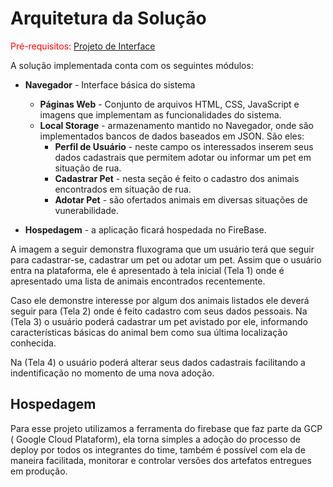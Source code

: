 # Arquitetura da Solução

<span style="color:red">Pré-requisitos: <a href="3-Projeto de Interface.md"> Projeto de Interface</a></span>

A solução implementada conta com os seguintes módulos:
- **Navegador** - Interface básica do sistema  
  - **Páginas Web** - Conjunto de arquivos HTML, CSS, JavaScript e imagens que implementam as funcionalidades do sistema.
   - **Local Storage** - armazenamento mantido no Navegador, onde são implementados bancos de dados baseados em JSON. São eles: 
     - **Perfil de Usuário** - neste campo os interessados inserem seus dados cadastrais que permitem adotar ou informar um pet em situação de rua.
     - **Cadastrar Pet** - nesta seção é feito o cadastro dos animais encontrados em situação de rua. 
     - **Adotar Pet** - são ofertados animais em diversas situações de vunerabilidade.
     
 - **Hospedagem** - a aplicação ficará hospedada no FireBase.


A imagem a seguir demonstra fluxograma que um usuário terá que seguir para cadastrar-se, cadastrar um pet ou adotar um pet. Assim que o usuário entra na plataforma, ele é apresentado à tela inicial
(Tela 1) onde é apresentado uma lista de animais encontrados recentemente.

Caso ele demonstre interesse por algum dos animais listados ele deverá seguir para (Tela 2) onde é feito cadastro com seus dados pessoais. 
Na (Tela 3) o usuário poderá cadastrar um pet avistado por ele, informando características básicas do animal bem como sua última localização conhecida.

Na (Tela 4) o usuário poderá alterar seus dados cadastrais facilitando a indentificação no momento de uma nova adoção.

## Hospedagem

Para esse projeto utilizamos a ferramenta do firebase que faz parte da GCP ( Google Cloud Plataform), ela torna simples a adoção do processo de deploy por todos os integrantes do time, também é possível com ela de maneira facilitada, monitorar e controlar versões dos artefatos entregues em produção. 

